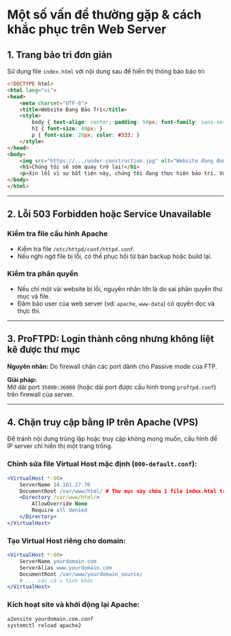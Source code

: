 # Một số vấn đề thường gặp & cách khắc phục trên Web Server

## 1. Trang bảo trì đơn giản

Sử dụng file `index.html` với nội dung sau để hiển thị thông báo bảo trì:

```html
<!DOCTYPE html>
<html lang="vi">
<head>
    <meta charset="UTF-8">
    <title>Website Đang Bảo Trì</title>
    <style>
        body { text-align: center; padding: 50px; font-family: sans-serif; }
        h1 { font-size: 40px; }
        p { font-size: 20px; color: #333; }
    </style>
</head>
<body>
    <img src="https://.../under-construction.jpg" alt="Website đang được bảo trì" width="400">
    <h1>Chúng tôi sẽ sớm quay trở lại!</h1>
    <p>Xin lỗi vì sự bất tiện này, chúng tôi đang thực hiện bảo trì. Vui lòng quay lại sau.</p>
</body>
</html>
```

---

## 2. Lỗi 503 Forbidden hoặc Service Unavailable

### Kiểm tra file cấu hình Apache

- Kiểm tra file `/etc/httpd/conf/httpd.conf`.
- Nếu nghi ngờ file bị lỗi, có thể phục hồi từ bản backup hoặc build lại.

### Kiểm tra phân quyền

- Nếu chỉ một vài website bị lỗi, nguyên nhân lớn là do sai phân quyền thư mục và file.
- Đảm bảo user của web server (vd: `apache`, `www-data`) có quyền đọc và thực thi.

---

## 3. ProFTPD: Login thành công nhưng không liệt kê được thư mục

**Nguyên nhân:** Do firewall chặn các port dành cho Passive mode của FTP.

**Giải pháp:**  
Mở dải port `35000:36000` (hoặc dải port được cấu hình trong `proftpd.conf`) trên firewall của server.

---

## 4. Chặn truy cập bằng IP trên Apache (VPS)

Để tránh nội dung trùng lặp hoặc truy cập không mong muốn, cấu hình để IP server chỉ hiển thị một trang trống.

### Chỉnh sửa file Virtual Host mặc định (`000-default.conf`):

```apache
<VirtualHost *:80>
    ServerName 14.161.27.76
    DocumentRoot /var/www/html/ # Thư mục này chứa 1 file index.html trống
    <Directory /var/www/html/>
        AllowOverride None
        Require all denied
    </Directory>
</VirtualHost>
```

### Tạo Virtual Host riêng cho domain:

```apache
<VirtualHost *:80>
    ServerName yourdomain.com
    ServerAlias www.yourdomain.com
    DocumentRoot /var/www/yourdomain_source/
    # ... các cấu hình khác
</VirtualHost>
```

### Kích hoạt site và khởi động lại Apache:

```bash
a2ensite yourdomain.com.conf
systemctl reload apache2
```
